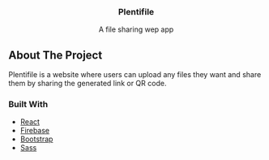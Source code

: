<br />
<p align="center">
 

  <h3 align="center">Plentifile</h3>

  <p align="center">
    A file sharing wep app
    <br />

  </p>
</p>



<!-- TABLE OF CONTENTS -->




<!-- ABOUT THE PROJECT -->
## About The Project


Plentifile is a website where users can upload any files they want and share them by sharing the generated link or QR code.

### Built With

* [React]()
* [Firebase]()
* [Bootstrap]()
* [Sass]()
